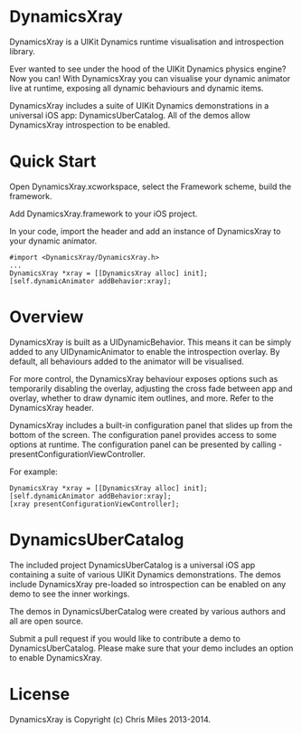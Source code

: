 DynamicsXray
============

DynamicsXray is a UIKit Dynamics runtime visualisation and introspection library.

Ever wanted to see under the hood of the UIKit Dynamics physics engine?
Now you can! With DynamicsXray you can visualise your dynamic animator live at
runtime, exposing all dynamic behaviours and dynamic items.

DynamicsXray includes a suite of UIKit Dynamics demonstrations in a universal iOS app:
DynamicsUberCatalog. All of the demos allow DynamicsXray introspection to be enabled.



Quick Start
===========

Open DynamicsXray.xcworkspace, select the Framework scheme, build the framework.

Add DynamicsXray.framework to your iOS project.

In your code, import the header and add an instance of DynamicsXray to your dynamic animator.

    #import <DynamicsXray/DynamicsXray.h>
    ...
    DynamicsXray *xray = [[DynamicsXray alloc] init];
    [self.dynamicAnimator addBehavior:xray];


Overview
========

DynamicsXray is built as a UIDynamicBehavior. This means it can be simply added to any
UIDynamicAnimator to enable the introspection overlay. By default, all behaviours added
to the animator will be visualised.

For more control, the DynamicsXray behaviour exposes options such as temporarily disabling
the overlay, adjusting the cross fade between app and overlay, whether to draw dynamic
item outlines, and more. Refer to the DynamicsXray header.

DynamicsXray includes a built-in configuration panel that slides up from the bottom of the
screen. The configuration panel provides access to some options at runtime. The configuration panel
can be presented by calling -presentConfigurationViewController.

For example:

    DynamicsXray *xray = [[DynamicsXray alloc] init];
    [self.dynamicAnimator addBehavior:xray];
    [xray presentConfigurationViewController];


DynamicsUberCatalog
===================

The included project DynamicsUberCatalog is a universal iOS app containing a suite
of various UIKit Dynamics demonstrations. The demos include DynamicsXray pre-loaded
so introspection can be enabled on any demo to see the inner workings.

The demos in DynamicsUberCatalog were created by various authors and all are open
source.

Submit a pull request if you would like to contribute a demo to DynamicsUberCatalog.
Please make sure that your demo includes an option to enable DynamicsXray.



License
=======

DynamicsXray is Copyright (c) Chris Miles 2013-2014.

